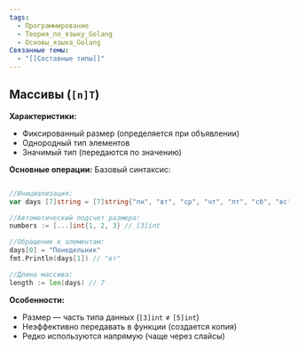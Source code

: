 ```yaml
---
tags:
  - Программирование
  - Теория_по_языку_Golang
  - Основы_языка_Golang
Связанные темы:
  - "[[Составные типы]]"
---
```

## **Массивы (`[n]T`)**
**Характеристики:**
- Фиксированный размер (определяется при объявлении)
- Однородный тип элементов
- Значимый тип (передаются по значению)

**Основные операции:**
Базовый синтаксис:
```go

//Инициализация:
var days [7]string = [7]string{"пн", "вт", "ср", "чт", "пт", "сб", "вс"}

//Автоматический подсчет размера:
numbers := [...]int{1, 2, 3} // [3]int

//Обращение к элементам:
days[0] = "Понедельник"
fmt.Println(days[1]) // "вт"

//Длина массива:
length := len(days) // 7
```

**Особенности:**
- Размер — часть типа данных (`[3]int` ≠ `[5]int`)
- Неэффективно передавать в функции (создается копия)
- Редко используются напрямую (чаще через слайсы)